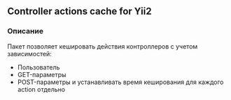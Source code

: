 ## Controller actions cache for Yii2

### Описание
Пакет позволяет кешировать действия контроллеров с учетом зависимостей:
* Пользователь
* GET-параметры
* POST-параметры и устанавливать время кеширования для каждого action отдельно
